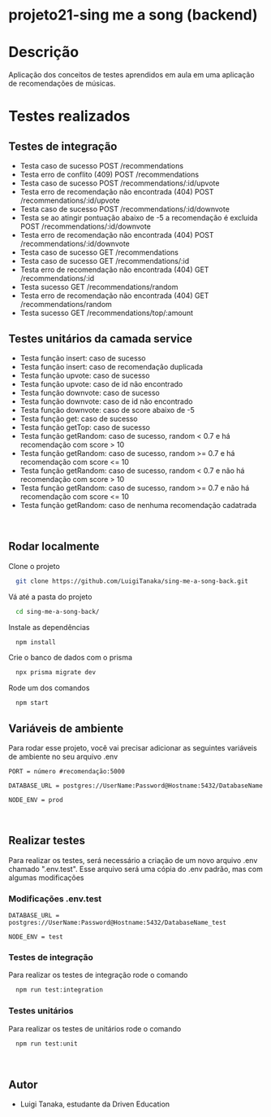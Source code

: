 # projeto21-sing me a song (backend)


# Descrição

Aplicação dos conceitos de testes aprendidos em aula em uma aplicação de recomendações de músicas.


# Testes realizados

## Testes de integração
-   Testa caso de sucesso POST /recommendations
-   Testa erro de conflito (409) POST /recommendations
-   Testa caso de sucesso POST /recommendations/:id/upvote
-   Testa erro de recomendação não encontrada (404) POST /recommendations/:id/upvote
-   Testa caso de sucesso POST /recommendations/:id/downvote
-   Testa se ao atingir pontuação abaixo de -5 a recomendação é excluida POST /recommendations/:id/downvote
-   Testa erro de recomendação não encontrada (404) POST /recommendations/:id/downvote
-   Testa caso de sucesso GET /recommendations
-   Testa caso de sucesso GET /recommendations/:id
-   Testa erro de recomendação não encontrada (404) GET /recommendations/:id
-   Testa sucesso GET /recommendations/random
-   Testa erro de recomendação não encontrada (404) GET /recommendations/random
-   Testa sucesso GET /recommendations/top/:amount

## Testes unitários da camada service
-   Testa função insert: caso de sucesso
-   Testa função insert: caso de recomendação duplicada
-   Testa função upvote: caso de sucesso
-   Testa função upvote: caso de id não encontrado
-   Testa função downvote: caso de sucesso
-   Testa função downvote: caso de id não encontrado
-   Testa função downvote: caso de score abaixo de -5
-   Testa função get: caso de sucesso
-   Testa função getTop: caso de sucesso
-   Testa função getRandom: caso de sucesso, random < 0.7 e há recomendação com score > 10
-   Testa função getRandom: caso de sucesso, random >= 0.7 e há recomendação com score <= 10
-   Testa função getRandom: caso de sucesso, random < 0.7 e não há recomendação com score > 10
-   Testa função getRandom: caso de sucesso, random >= 0.7 e não há recomendação com score <= 10
-   Testa função getRandom: caso de nenhuma recomendação cadatrada

</br>

## Rodar localmente

Clone o projeto

```bash
  git clone https://github.com/LuigiTanaka/sing-me-a-song-back.git
```

Vá até a pasta do projeto

```bash
  cd sing-me-a-song-back/
```

Instale as dependências

```bash
  npm install
```

Crie o banco de dados com o prisma

```bash
  npx prisma migrate dev
```

Rode um dos comandos
```bash
  npm start
```

## Variáveis de ambiente

Para rodar esse projeto, você vai precisar adicionar as seguintes variáveis de ambiente no seu arquivo .env

`PORT = número #recomendação:5000`

`DATABASE_URL = postgres://UserName:Password@Hostname:5432/DatabaseName`

`NODE_ENV = prod`

</br>

## Realizar testes
Para realizar os testes, será necessário a criação de um novo arquivo .env chamado ".env.test". Esse arquivo será uma cópia do .env padrão, mas com algumas modificações

### Modificações .env.test

`DATABASE_URL = postgres://UserName:Password@Hostname:5432/DatabaseName_test`

`NODE_ENV = test`

### Testes de integração
Para realizar os testes de integração rode o comando

```bash
  npm run test:integration
```

### Testes unitários
Para realizar os testes de unitários rode o comando

```bash
  npm run test:unit
```

</br>

## Autor

-   Luigi Tanaka, estudante da Driven Education 
<br/>
